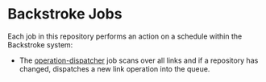 # Backstroke Jobs

Each job in this repository performs an action on a schedule within the Backstroke system:

- The [operation-dispatcher](operation-dispatcher/) job scans over all links and if a repository has
  changed, dispatches a new link operation into the queue.
